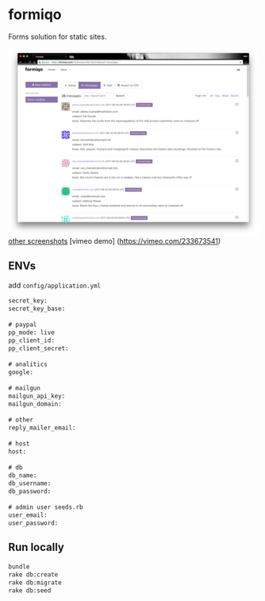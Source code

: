 # formiqo

Forms solution for static sites.

![](./demo_screenshots/messages_list.png)
[other screenshots](./demo_screenshots)
[vimeo demo] (https://vimeo.com/233673541)

## ENVs

add `config/application.yml`

```
secret_key:  
secret_key_base:  

# paypal
pp_mode: live
pp_client_id:  
pp_client_secret:  

# analitics
google:

# mailgun
mailgun_api_key:
mailgun_domain:

# other
reply_mailer_email:

# host
host:

# db
db_name:
db_username:
db_password:

# admin user seeds.rb
user_email:
user_password:
```

## Run locally

```
bundle
rake db:create
rake db:migrate
rake db:seed
```
